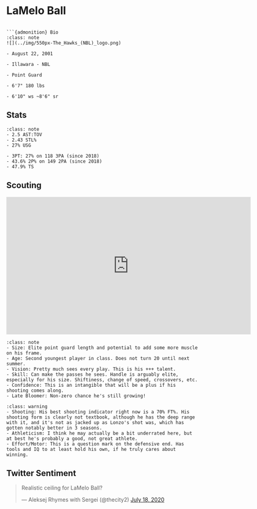 LaMelo Ball
===
```{image} ../img/lamelo_ball.jpg
```

```{margin}
```{admonition} Bio
:class: note
![](../img/550px-The_Hawks_(NBL)_logo.png)

- August 22, 2001

- Illawara - NBL

- Point Guard

- 6'7" 180 lbs

- 6'10" ws ~8'6" sr
```

## Stats

```{admonition} Noteworthy
:class: note
- 2.5 AST:TOV
- 2.43 STL%
- 27% USG
```

```{Caution}
- 3PT: 27% on 118 3PA (since 2018)
- 43.6% 2P% on 149 2PA (since 2018)
- 47.9% TS
```

## Scouting
<iframe width="640" height="360" src="https://www.youtube.com/embed/2XjspC9M2Mw" frameborder="0" allow="accelerometer; autoplay; encrypted-media; gyroscope; picture-in-picture" allowfullscreen></iframe>

```{admonition} Strengths
:class: note
- Size: Elite point guard length and potential to add some more muscle on his frame.
- Age: Second youngest player in class. Does not turn 20 until next summer.
- Vision: Pretty much sees every play. This is his +++ talent.
- Skill: Can make the passes he sees. Handle is arguably elite, especially for his size. Shiftiness, change of speed, crossovers, etc.
- Confidence: This is an intangible that will be a plus if his shooting comes along.
- Late Bloomer: Non-zero chance he's still growing! 
```
```{admonition} Weaknesses
:class: warning
- Shooting: His best shooting indicator right now is a 70% FT%. His shooting form is clearly not textbook, although he has the deep range with it, and it's not as jacked up as Lonzo's shot was, which has gotten notably better in 3 seasons.
- Athleticism: I think he may actually be a bit underrated here, but at best he's probably a good, not great athlete.
- Effort/Motor: This is a question mark on the defensive end. Has tools and IQ to at least hold his own, if he truly cares about winning.
```

## Twitter Sentiment

<blockquote class="twitter-tweet"><p lang="en" dir="ltr">Realistic ceiling for LaMelo Ball?</p>&mdash; Aleksej Rhymes with Sergei (@thecity2) <a href="https://twitter.com/thecity2/status/1284520034774089728?ref_src=twsrc%5Etfw">July 18, 2020</a></blockquote> <script async src="https://platform.twitter.com/widgets.js" charset="utf-8"></script>